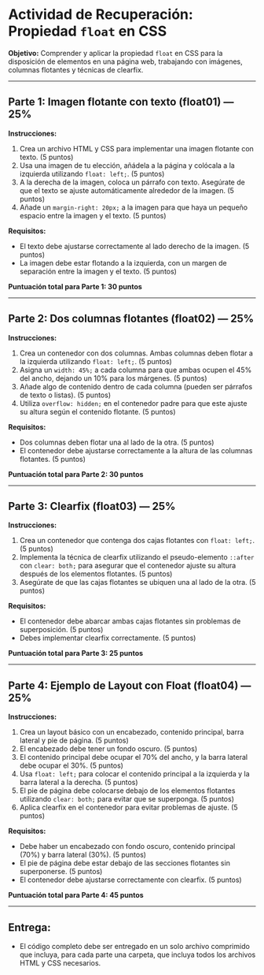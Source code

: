 # Actividad de Recuperación: Propiedad `float` en CSS

**Objetivo:** Comprender y aplicar la propiedad `float` en CSS para la disposición de elementos en una página web, trabajando con imágenes, columnas flotantes y técnicas de clearfix.

---

## Parte 1: Imagen flotante con texto (float01) — 25%

**Instrucciones:**
1. Crea un archivo HTML y CSS para implementar una imagen flotante con texto. (5 puntos)
2. Usa una imagen de tu elección, añádela a la página y colócala a la izquierda utilizando `float: left;`. (5 puntos)
3. A la derecha de la imagen, coloca un párrafo con texto. Asegúrate de que el texto se ajuste automáticamente alrededor de la imagen. (5 puntos)
4. Añade un `margin-right: 20px;` a la imagen para que haya un pequeño espacio entre la imagen y el texto. (5 puntos)

**Requisitos:**
- El texto debe ajustarse correctamente al lado derecho de la imagen. (5 puntos)
- La imagen debe estar flotando a la izquierda, con un margen de separación entre la imagen y el texto. (5 puntos)

**Puntuación total para Parte 1: 30 puntos**

---

## Parte 2: Dos columnas flotantes (float02) — 25%

**Instrucciones:**
1. Crea un contenedor con dos columnas. Ambas columnas deben flotar a la izquierda utilizando `float: left;`. (5 puntos)
2. Asigna un `width: 45%;` a cada columna para que ambas ocupen el 45% del ancho, dejando un 10% para los márgenes. (5 puntos)
3. Añade algo de contenido dentro de cada columna (pueden ser párrafos de texto o listas). (5 puntos)
4. Utiliza `overflow: hidden;` en el contenedor padre para que este ajuste su altura según el contenido flotante. (5 puntos)

**Requisitos:**
- Dos columnas deben flotar una al lado de la otra. (5 puntos)
- El contenedor debe ajustarse correctamente a la altura de las columnas flotantes. (5 puntos)

**Puntuación total para Parte 2: 30 puntos**

---

## Parte 3: Clearfix (float03) — 25%

**Instrucciones:**
1. Crea un contenedor que contenga dos cajas flotantes con `float: left;`. (5 puntos)
2. Implementa la técnica de clearfix utilizando el pseudo-elemento `::after` con `clear: both;` para asegurar que el contenedor ajuste su altura después de los elementos flotantes. (5 puntos)
3. Asegúrate de que las cajas flotantes se ubiquen una al lado de la otra. (5 puntos)

**Requisitos:**
- El contenedor debe abarcar ambas cajas flotantes sin problemas de superposición. (5 puntos)
- Debes implementar clearfix correctamente. (5 puntos)

**Puntuación total para Parte 3: 25 puntos**

---

## Parte 4: Ejemplo de Layout con Float (float04) — 25%

**Instrucciones:**
1. Crea un layout básico con un encabezado, contenido principal, barra lateral y pie de página. (5 puntos)
2. El encabezado debe tener un fondo oscuro. (5 puntos)
3. El contenido principal debe ocupar el 70% del ancho, y la barra lateral debe ocupar el 30%. (5 puntos)
4. Usa `float: left;` para colocar el contenido principal a la izquierda y la barra lateral a la derecha. (5 puntos)
5. El pie de página debe colocarse debajo de los elementos flotantes utilizando `clear: both;` para evitar que se superponga. (5 puntos)
6. Aplica clearfix en el contenedor para evitar problemas de ajuste. (5 puntos)

**Requisitos:**
- Debe haber un encabezado con fondo oscuro, contenido principal (70%) y barra lateral (30%). (5 puntos)
- El pie de página debe estar debajo de las secciones flotantes sin superponerse. (5 puntos)
- El contenedor debe ajustarse correctamente con clearfix. (5 puntos)

**Puntuación total para Parte 4: 45 puntos**


---


## Entrega:
- El código completo debe ser entregado en un solo archivo comprimido que incluya, para cada parte una carpeta, que incluya todos los archivos HTML y CSS necesarios. 
